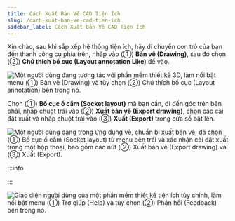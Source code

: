 ```yaml
---
title: Cách Xuất Bản Vẽ CAD Tiện Ích
slug: /cach-xuat-ban-ve-cad-tien-ich
sidebar_label: Cách Xuất Bản Vẽ CAD Tiện Ích
---
```


Xin chào, sau khi sắp xếp hệ thống tiện ích, hãy di chuyển con trỏ của bạn đến thanh công cụ phía trên, nhấp vào (①) **Bản vẽ (Drawing)**, sau đó chọn (②) **Chú thích bố cục (Layout annotation Like)** để vào.

![Một người dùng đang tương tác với phần mềm thiết kế 3D, làm nổi bật menu (①) Bản vẽ (Drawing) và tùy chọn (②) Chú thích bố cục (Layout annotation) bên trong nó.](https://storage.googleapis.com/jegavn_kb/images/c55ac7db-a99d-4f6e-99e2-94285bbd3a4f.png)

Chọn (①) **Bố cục ổ cắm (Socket layout)** mà bạn cần, đi đến góc trên bên phải, nhấp chuột trái vào (②) **Xuất bản vẽ (Export drawing)**, chọn các cài đặt xuất và nhấp chuột trái vào (③) **Xuất (Export)** trong cửa sổ bật lên.

![Một người dùng đang trong ứng dụng vẽ, chuẩn bị xuất bản vẽ, đã chọn (①) Bố cục ổ cắm (Socket layout) từ menu bên trái và xác nhận cài đặt xuất trong một hộp thoại, bao gồm các nút (②) Xuất bản vẽ (Export drawing) và (③) Xuất (Export).](https://storage.googleapis.com/jegavn_kb/images/db489389-4e9d-4275-b52a-dca18a922e9b.png)

:::info

:::

![Giao diện người dùng của một phần mềm thiết kế tiện ích tùy chỉnh, làm nổi bật menu (①) Trợ giúp (Help) và tùy chọn (②) Phản hồi (Feedback) bên trong nó.](https://storage.googleapis.com/jegavn_kb/images/ed321ab7-e8ea-4966-8bfc-1678e2c84739.png)